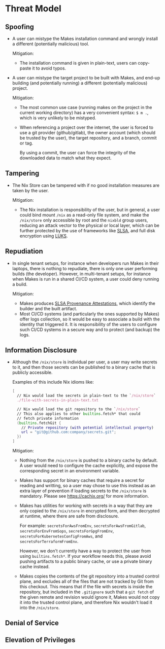 <!--
SPDX-FileCopyrightText: 2022 Fluid Attacks and Makes contributors

SPDX-License-Identifier: MIT
-->

# Threat Model

## Spoofing

- A user can mistype the Makes installation command
  and wrongly install a different (potentially malicious) tool.

  Mitigation:

  - The installation command is given in plain-text,
    users can copy-paste it to avoid typos.

- A user can mistype the target project to be built with Makes,
  and end-up building (and potentially running)
  a different (potentially malicious) project.

  Mitigation:

  - The most common use case
    (running makes on the project in the current working directory)
    has a very convenient syntax: `$ m .`,
    which is very unlikely to be mistyped.
  - When referencing a project over the internet,
    the user is forced to use a git provider (github/gitlab),
    the owner account (which should be trusted by the user),
    the target repository,
    and a branch, commit or tag.

    By using a commit,
    the user can force the integrity of the downloaded data
    to match what they expect.

## Tampering

- The Nix Store can be tampered with
  if no good installation measures are taken by the user.

  Mitigation:

  - The Nix installation is responsibility of the user,
    but in general,
    a user could bind mount `/nix` as a read-only file system,
    and make the `/nix/store` only accessible by root
    and the `nixbld` group users,
    reducing an attack vector to the physical or local layer,
    which can be further protected
    by the use of frameworks like [SLSA](https://slsa.dev/),
    and full disk encryption using [LUKS](https://en.wikipedia.org/wiki/LUKS).

## Repudiation

- In single tenant setups,
  for instance when developers run Makes in their laptops,
  there is nothing to repudiate,
  there is only one user performing builds (the developer).
  However,
  in multi-tenant setups,
  for instance when Makes is run in a shared CI/CD system,
  a user could deny running a build.

  Mitigation:

  - Makes produces
    [SLSA Provenance Attestations](https://slsa.dev/provenance/v0.2),
    which identify the builder and the built artifact.
  - Most CI/CD systems
    (and particularly the ones supported by Makes)
    offer logs collection,
    so it would be easy to associate a build
    with the identity that triggered it.
    It is responsibility of the users
    to configure such CI/CD systems
    in a secure way and to protect (and backup) the logs.

## Information Disclosure

- Although the `/nix/store` is individual per user,
  a user may write secrets to it,
  and then those secrets can be published to a binary cache
  that is publicly accessible.

  Examples of this include Nix idioms like:

  ```nix
  [
    // Nix would load the secrets in plain-text to the `/nix/store`
    ./file-with-secrets-in-plain-text.txt

    // Nix would load the git repository to the `/nix/store`
    // This also applies to other builtins.fetch* that could
    // fetch private information
    (builtins.fetchGit {
      // Private repository (with potential intellectual property)
      url = "git@github.com:company/secrets.git";
    })
  ]
  ```

  Mitigation:

  - Nothing from the `/nix/store`
    is pushed to a binary cache by default.
    A user would need to configure the cache explicitly,
    and expose the corresponding secret
    in an environment variable.
  - Makes has support for binary caches
    that require a secret for reading and writting,
    so a user may chose to use this instead
    as an extra layer of prevention
    if loading secrets to the `/nix/store` is mandatory.
    Please see <https://cachix.org/> for more information.
  - Makes has utilities for working with secrets in a way
    that they are only copied to the `/nix/store`
    in encrypted form,
    and then decrypted at runtime,
    where there are safe from disclosure.

    For example:
    `secretsForAwsFromEnv`,
    `secretsForAwsFromGitlab`,
    `secretsForEnvFromSops`,
    `secretsForGpgFromEnv`,
    `secretsForKubernetesConfigFromAws`, and
    `secretsForTerraformFromEnv`.

    However, we don't currently have a way to protect the user
    from using `builtins.fetch*`.
    If your workflow needs this,
    please avoid pushing artifacts to a public binary cache,
    or use a private binary cache instead.

  - Makes copies the contents of the git repository
    into a trusted control plane,
    and excludes all of the files
    that are not tracked by Git
    from this checkout.
    This means that if the file with secrets is inside the repository,
    but included in the `.gitignore`
    such that a `git fetch` of the given remote and revision
    would ignore it,
    Makes would not copy it into the trusted control plane,
    and therefore Nix wouldn't load it into the `/nix/store`.

## Denial of Service

## Elevation of Privileges
